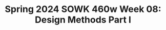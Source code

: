 ---
layout: single_embed_slide
title: "Spring 2024 SOWK 460w Week 08: Design Methods Part I"
presentation_id: aLQa4c
canonical_url: /presentations/aLQa4c/
slides:
  - slide_name: ../deck-12332-large-0.jpeg
    slide_thumbnail: ../deck-12332-thumb-0.jpeg
    slide_text: >
      <p>DESIGN METHODS PART I Jacob Campbell, Ph.D. LICSW at Heritage University SOWK 460w Spring 2024
      Types of group designs</p>
      
  - slide_name: ../deck-12332-large-1.jpeg
    slide_thumbnail: ../deck-12332-thumb-1.jpeg
    slide_text: >
      <p>AGENDA ➤
      Developing your research question
      ➤
      Peer Review Logic Models
      ➤
      Key components for evaluation methods
      ➤
      Threats to validity
      ➤
      Types of group designs
      Jacob Campbell, Ph.D. LICSW at Heritage University
      SOWK 460w Spring 2024</p>
      
  - slide_name: ../deck-12332-large-2.jpeg
    slide_thumbnail: ../deck-12332-thumb-2.jpeg
    slide_text: >
      <p>RESEARCH QUESTION
      What do you want to know?
      Jacob Campbell, Ph.D. LICSW at Heritage University
      SOWK 460w Spring 2024</p>
      
  - slide_name: ../deck-12332-large-3.jpeg
    slide_thumbnail: ../deck-12332-thumb-3.jpeg
    slide_text: >
      <p>1
      Identify Evaluation Question
      4 2
      Conceptualize Question
      3
      Operationalize Question
      5 Pick and Define Method
      Select Sample
      Goal Today
      DEVELOPING A RESEARCH QUESTION
      You should have an overarching question you are trying to reach with your evaluation. You should also have 3 to 5 speci c questions your evaluation is trying to answer
      First Five Steps in a Program Evaluation (Kapp &amp; Anderson, 2010)
      fi
      Jacob Campbell, Ph.D. LICSW at Heritage University
      SOWK 460w Spring 2024</p>
      
  - slide_name: ../deck-12332-large-4.jpeg
    slide_thumbnail: ../deck-12332-thumb-4.jpeg
    slide_text: >
      <p>DEVELOPING A RESEARCH QUESTION
      To Help You Develop Your Question Consider:
      Step
      1
      What is your topic? i.e., burnout, how transitions happen, gaps in services, etc. What is the context or location of your research? i.e. DSHS, Domestic Violence, etc. What do you want to achieve? i.e. to discover, to describe, to change, to explore to explain, etc. What is the nature of your question? i.e., a what, where, how, when, or why question? Are there potential relationships you want to explore? i.e., impacts, increases, decreases, relationships, correlations, causes, etc.
      Jacob Campbell, Ph.D. LICSW at Heritage University
      (O’Leary, 2018)
      SOWK 460w Spring 2024</p>
      
  - slide_name: ../deck-12332-large-5.jpeg
    slide_thumbnail: ../deck-12332-thumb-5.jpeg
    slide_text: >
      <p>DEVELOPING A RESEARCH QUESTION Potential Question 1
      To Help You Develop Your Question Consider:
      2
      Potential Question 2
      Topic:
      Topic:
      Context:
      Context:
      Goal:
      Goal:
      Nature of Question:
      Nature of Question:
      Relationships:
      Relationships:
      Question:
      Question:
      Jacob Campbell, Ph.D. LICSW at Heritage University
      Step
      (O’Leary, 2018)
      SOWK 460w Spring 2024</p>
      
  - slide_name: ../deck-12332-large-6.jpeg
    slide_thumbnail: ../deck-12332-thumb-6.jpeg
    slide_text: >
      <p>Jacob Campbell, Ph.D. LICSW at Heritage University
      (O’Leary, 2018)
      SOWK 460w Spring 2024</p>
      
  - slide_name: ../deck-12332-large-7.jpeg
    slide_thumbnail: ../deck-12332-thumb-7.jpeg
    slide_text: >
      <p>DEVELOPING A RESEARCH QUESTION
      To Help You Develop Your Question Consider:
      Step
      3
      DRAFT A QUESTION… Jacob Campbell, Ph.D. LICSW at Heritage University
      (O’Leary, 2018)
      SOWK 460w Spring 2024</p>
      
  - slide_name: ../deck-12332-large-8.jpeg
    slide_thumbnail: ../deck-12332-thumb-8.jpeg
    slide_text: >
      <p>DEVELOPING A RESEARCH QUESTION
      To Help You Develop Your Question Consider:
      Step
      4</p>
      <ol>
      <li>Rewrite your question and circle terms that could be ambiguous. 2. Go through and clarify those terms. 3. Then, redraft your question, bringing more clarity and description
      Jacob Campbell, Ph.D. LICSW at Heritage University
      (O’Leary, 2018)
      SOWK 460w Spring 2024</li>
      </ol>
      
  - slide_name: ../deck-12332-large-9.jpeg
    slide_thumbnail: ../deck-12332-thumb-9.jpeg
    slide_text: >
      <p>LOGIC MODEL
      Overview of Program
      Jacob Campbell, Ph.D. LICSW at Heritage University
      SOWK 460w Spring 2024</p>
      
  - slide_name: ../deck-12332-large-10.jpeg
    slide_thumbnail: ../deck-12332-thumb-10.jpeg
    slide_text: >
      <p>􀆿
      complete one as a group
      Seniors fall prevention
      select
      INTERACTIVE LOGIC MODEL PUZZLES
      Youth smoking cessation Teen parenting Community crime prevention
      https://communitysolutions.ca/web/free-resources-menu-version/
      EVALUATION RESOURCES Jacob Campbell, Ph.D. LICSW at Heritage University
      SOWK 460w Spring 2024</p>
      
  - slide_name: ../deck-12332-large-11.jpeg
    slide_thumbnail: ../deck-12332-thumb-11.jpeg
    slide_text: >
      <p>CONSIDER Logic Model Rubric for SOWK 460w
      PEER REVIEW LOGIC MODEL
      Submit notes in the MyHeritage Forum Jacob Campbell, Ph.D. LICSW at Heritage University
      SOWK 460w Spring 2024
      Description
      Initial
      Emerging
      Developed
      Highly Developed
      Visual/Clarity
      Unable to identify the components.
      Able to identify 3 of the components.
      Able to identify 4 of the components.
      Able to identify all of the components. The chart is easy to read and visually appealing.
      Resources
      No identification of resources.
      Limited or unclear identification of resources.
      The majority of resources were identified.
      Complete understanding of resources identified.
      Staff Activities
      Minimal to no description of staff services provided by the agency.
      Seldom description of the staff services provided by the agency.
      Partial description of most of the staff services provided by the agency.
      A clear description of all staff services provided by the agency.
      Program Processes
      Minimal to no description of the intended service(s) of the agency.
      Seldom a description of half of the intended service(s) of the agency.
      Partial description of most of the intended service(s) of the agency.
      Clear description of the intended service(s) of the agency.
      Short-Term Outcomes
      Limited or no data collected. Brief and unclear statements.
      Some data was collected, but it is very brief with little detail.
      Defines the expected change in the program.
      Specifies the target audience, timeframe, and desired level of change.
      Immediate Term Outcomes
      Did not develop data collection or incomplete.
      It shows some connection to activities but needs clarification.
      Explains how the changes were implemented to the program’s goals.
      Identifies relevant data collection methods to track the progress of program evaluation.
      Long-Term Outcomes
      Vague or no data and outcomes identified.
      The outcome has been identified but it is brief and unclear. The data is somewhat relevant to the outcome.
      Describes new implementations and long-term outcome goals. Minor additions are needed to develop the logic model’s longterm outcomes
      Implementations and Long-term outcomes are identified and specified in depth under each category based on program needed change(s) at the agency.</p>
      
  - slide_name: ../deck-12332-large-12.jpeg
    slide_thumbnail: ../deck-12332-thumb-12.jpeg
    slide_text: >
      <p>EVALUATION DESIGN
      Method for Collecting Data
      Jacob Campbell, Ph.D. LICSW at Heritage University
      SOWK 460w Spring 2024</p>
      
  - slide_name: ../deck-12332-large-13.jpeg
    slide_thumbnail: ../deck-12332-thumb-13.jpeg
    slide_text: >
      <p>SOURCES OF INFORMATION ➤
      Questionnaires, surveys, checklists
      ➤
      Interviews
      ➤
      Observations
      ➤
      Focus groups
      ➤
      Existing data (systematically gathered data, case les, treatment documentation, etc.)
      ➤
      Controlled experiments
      SOWK 460w Spring 2024 fi
      Jacob Campbell, Ph.D. LICSW at Heritage University</p>
      
  - slide_name: ../deck-12332-large-14.jpeg
    slide_thumbnail: ../deck-12332-thumb-14.jpeg
    slide_text: >
      <p>Many of you are planning on using a survey as a part of your program evaluation. Working in your groups, spend time reviewing the CDC’s Tip Sheet and talking about potential questions.
      COMMON PITFALLS IN SURVEY QUESTIONS Doublebarreled questions Introducing bias Balanced question and response Negative items
      SURVEY QUESTIONS
      https://www.cdc.gov/dhdsp/docs/constructing_survey_questions_tip_sheet.pdf Jacob Campbell, Ph.D. LICSW at Heritage University
      SOWK 460w Spring 2024</p>
      
  - slide_name: ../deck-12332-large-15.jpeg
    slide_thumbnail: ../deck-12332-thumb-15.jpeg
    slide_text: >
      <p>Qualitative Designs and Applications
      Consumer Satisfaction 4 out of 5 Stars
      COMING LATER THIS SEMESTER…
      OTHER DESIGN CHOICES Jacob Campbell, Ph.D. LICSW at Heritage University
      SOWK 460w Spring 2024</p>
      
  - slide_name: ../deck-12332-large-16.jpeg
    slide_thumbnail: ../deck-12332-thumb-16.jpeg
    slide_text: >
      <p>(Kapp &amp; Anderson, 2010)
      METHODS FOR EVALUATION
      Jacob Campbell, Ph.D. LICSW at Heritage University
      ➤
      Sample selection
      ➤
      Data collection
      ➤
      Analysis
      ➤
      Reporting
      SOWK 460w Spring 2024</p>
      
  - slide_name: ../deck-12332-large-17.jpeg
    slide_thumbnail: ../deck-12332-thumb-17.jpeg
    slide_text: >
      <p>75%
      25%
      25%
      75%
      100%
      SAMPLING Jacob Campbell, Ph.D. LICSW at Heritage University
      SOWK 460w Spring 2024</p>
      
  - slide_name: ../deck-12332-large-18.jpeg
    slide_thumbnail: ../deck-12332-thumb-18.jpeg
    slide_text: >
      <p>VALIDITY
      How to Address Internal Validity
      Photo by Jen Theodore on Unsplash
      Jacob Campbell, Ph.D. LICSW at Heritage University
      SOWK 460w Spring 2024</p>
      
  - slide_name: ../deck-12332-large-19.jpeg
    slide_thumbnail: ../deck-12332-thumb-19.jpeg
    slide_text: >
      <p>CLASSIC THREATS
      (Kapp &amp; Anderson, 2010)
      to internal validity
      Testing
      History
      Jacob Campbell, Ph.D. LICSW at Heritage University
      Instrumentation
      Maturation and time
      Statistical regression
      SOWK 460w Spring 2024</p>
      
  - slide_name: ../deck-12332-large-20.jpeg
    slide_thumbnail: ../deck-12332-thumb-20.jpeg
    slide_text: >
      <p>CLASSIC THREATS
      (Kapp &amp; Anderson, 2010)
      tio n
      to internal validity De s Co ign nt am ina
      Experimental Mortality and Attrition
      A Selection Bias
      Ambiguity About Direction of Casal In uences
      ff
      fl
      Jacob Campbell, Ph.D. LICSW at Heritage University
      B Di usion or Imitation of Treatments
      SOWK 460w Spring 2024</p>
      
  - slide_name: ../deck-12332-large-21.jpeg
    slide_thumbnail: ../deck-12332-thumb-21.jpeg
    slide_text: >
      <p>CLASSIC THREATS
      (Kapp &amp; Anderson, 2010)
      to internal validity
      A
      Jacob Campbell, Ph.D. LICSW at Heritage University
      B
      Interaction Effects
      SOWK 460w Spring 2024</p>
      
  - slide_name: ../deck-12332-large-22.jpeg
    slide_thumbnail: ../deck-12332-thumb-22.jpeg
    slide_text: >
      <p>COMPONENTS OF DESIGN
      (Kapp &amp; Anderson, 2010)
      what should be included in general ➤
      Defining and describing the intervention or
      ➤
      program elements to be evaluated ➤
      Establishing the time order of the
      independent and dependent variables ➤
      Controlling for rival hypotheses
      ➤
      Using at least one control group
      ➤
      Assigning the person who are subjects in a
      independent variable ➤
      Establishing the relationship between the
      Manipulating the independent variable
      random manner
      Jacob Campbell, Ph.D. LICSW at Heritage University
      SOWK 460w Spring 2024</p>
      
  - slide_name: ../deck-12332-large-23.jpeg
    slide_thumbnail: ../deck-12332-thumb-23.jpeg
    slide_text: >
      <p>PRE-TEST / POST-TEST
      Design Methods Activity
      Before Intervention
      After Intervention Intervention
      Working in small groups, what would you create as a pre-test / post-test Jacob Campbell, Ph.D. LICSW at Heritage University
      SOWK 460w Spring 2024</p>
      
  - slide_name: ../deck-12332-large-24.jpeg
    slide_thumbnail: ../deck-12332-thumb-24.jpeg
    slide_text: >
      <p>➤
      Case study approach
      ➤
      One group post-test design
      ➤
      One-group pre-test and post-test
      ➤
      Post-test only with nonequivalent groups
      ➤
      Experimental design
      ➤
      Matched comparison groups
      TYPES OF GROUP DESIGNS what should be included in general Jacob Campbell, Ph.D. LICSW at Heritage University
      (Kapp &amp; Anderson, 2010)
      SOWK 460w Spring 2024</p>
      
  - slide_name: ../deck-12332-large-25.jpeg
    slide_thumbnail: ../deck-12332-thumb-25.jpeg
    slide_text: >
      <p>TYPES OF GROUP DESIGNS planning in your groups ➤
      Are you going to use a group design for your program evaluation or what method will you be using?
      ➤
      What type of group design method are you going to use?
      ➤
      What are the challenges that you think you will encounter
      Jacob Campbell, Ph.D. LICSW at Heritage University
      SOWK 460w Spring 2024</p>
      
  - slide_name: ../deck-12332-large-26.jpeg
    slide_thumbnail: ../deck-12332-thumb-26.jpeg
    slide_text: >
      <p>DESCRIPTION The group in which an intervention has been introduced is the focus of the study. It will chronicle the progress and process of the group, describing the changes (or lack of change) after the introduction of the intervention.
      STRENGTHS ➤ ➤
      ➤
      LIMITATIONS
      Detailed exploration
      ➤
      No comparison group
      Ability to understand complexity
      ➤
      Case may not have same qualities as sample
      Rich narrative
      ➤
      Di cult to weigh elements of narrative
      CASE STUDY APPROACH ffi
      Jacob Campbell, Ph.D. LICSW at Heritage University
      (Kapp &amp; Anderson, 2010)
      SOWK 460w Spring 2024</p>
      
  - slide_name: ../deck-12332-large-27.jpeg
    slide_thumbnail: ../deck-12332-thumb-27.jpeg
    slide_text: >
      <p>DESCRIPTION This design involves the implementation of an intervention with a group of people whom that intervention with a group of people for whom that intervention was designed, and then the administration of a simple test or other measurement to ascertain the results of that intervention. This can be described as an A-B design, with A being the pre-intervention status and B representing the post-intervention status
      STRENGTHS ➤
      Design is simple and practical
      ➤
      Intervention is intended to increase positive outcome
      ➤
      Intervention delivered and measured
      LIMITATIONS
      There are concerns about the validity of the ndings, the validity of the measurement instrument, and consequently, the inability to present the e ectiveness of the intervention with a high degree of con dence
      ONE GROUP POST-TEST ONLY DESIGN fi
      fi
      ff
      Jacob Campbell, Ph.D. LICSW at Heritage University
      (Kapp &amp; Anderson, 2010)
      SOWK 460w Spring 2024</p>
      
  - slide_name: ../deck-12332-large-28.jpeg
    slide_thumbnail: ../deck-12332-thumb-28.jpeg
    slide_text: >
      <p>DESCRIPTION
      A target group is assessed prior to the intervention and after the intervention they are assessed again using the same measurement tool. It is designed to measure the change that was presumably caused by the intervention.
      STRENGTHS ➤
      ➤
      LIMITATIONS
      Can show comparison between before and after the intervention
      ➤
      Threats to internal validity
      ➤
      Historical considerations
      Progress is likely attributable in part to the intervention
      ➤
      Maturation
      ➤
      Testing and instrumentation
      ONE-GROUP PRE-TEST &amp; POST-TEST DESIGN Jacob Campbell, Ph.D. LICSW at Heritage University
      (Kapp &amp; Anderson, 2010)
      SOWK 460w Spring 2024</p>
      
  - slide_name: ../deck-12332-large-29.jpeg
    slide_thumbnail: ../deck-12332-thumb-29.jpeg
    slide_text: >
      <p>DESCRIPTION
      The post-test only aspect of this design means that the impact of the intervention is only delivered after the intervention. The experience and success of other clients also served by the agency, who have not received the intervention is also measured.
      STRENGTHS
      LIMITATIONS
      Simplicity of the post-test-only design combined with a simple, accessible method for comparison
      Concerns abut the ability to compare nonequivalent groups and the lack of randomization mean that strong questions about the validity persist.
      POST-TEST ONLY DESIGN WITH NONEQUIVALENT GROUPS Jacob Campbell, Ph.D. LICSW at Heritage University
      (Kapp &amp; Anderson, 2010)
      SOWK 460w Spring 2024</p>
      
  - slide_name: ../deck-12332-large-30.jpeg
    slide_thumbnail: ../deck-12332-thumb-30.jpeg
    slide_text: >
      <p>DESCRIPTION
      The persons to be studied are randomly assigned to two groups. One group is administered the intervention, and the other group is not administered the intervention. The condition and status of both groups (e.g., experimental group and control) are measured.
      STRENGTHS
      LIMITATIONS
      ➤
      Allows ability to control threats to internal validity
      ➤
      Presents a higher degree of con dence in the results of the evaluation and e ectiveness of the intervention
      ➤
      The cost and e ort to create this type of experimental design is higher than others
      ➤
      Ethical concerns association with withholding treatment
      EXPERIMENTAL DESIGN ff
      ff
      fi
      Jacob Campbell, Ph.D. LICSW at Heritage University
      (Kapp &amp; Anderson, 2010)
      SOWK 460w Spring 2024</p>
      
  - slide_name: ../deck-12332-large-31.jpeg
    slide_thumbnail: ../deck-12332-thumb-31.jpeg
    slide_text: >
      <p>DESCRIPTION
      Control group not selected by randomly withholding the intervention
      STRENGTHS ➤
      May not present the dilemmas posed by an experimental design
      ➤
      Is more compatible with ongoing service delivery
      ➤
      O ers some degree of rigor as it attempts to answer the questions as to the e ect of experiencing the bene ts of the information
      LIMITATIONS Potentially challenging to identify comparison groups
      EXPERIMENTAL DESIGN: COMPARISON GROUPS ff
      fi
      ff
      Jacob Campbell, Ph.D. LICSW at Heritage University
      (Kapp &amp; Anderson, 2010)
      SOWK 460w Spring 2024</p>
      
  - slide_name: ../deck-12332-large-32.jpeg
    slide_thumbnail: ../deck-12332-thumb-32.jpeg
    slide_text: >
      <p>GROUP WORK PLAN
      Check in
      Jacob Campbell, Ph.D. LICSW at Heritage University
      SOWK 460w Spring 2024</p>
      
---